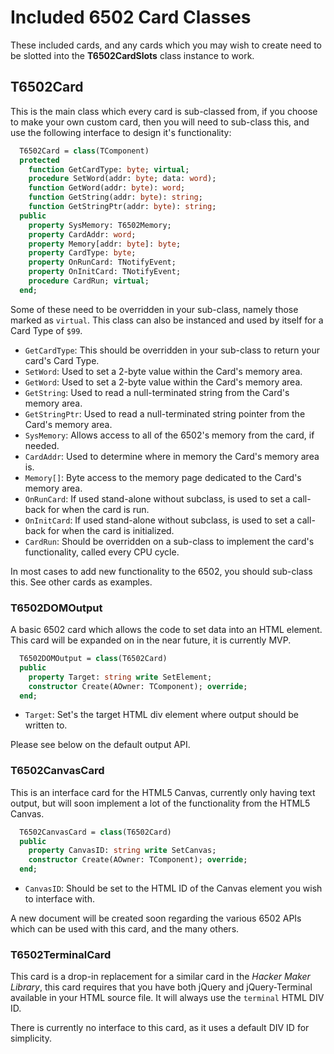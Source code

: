 # Included 6502 Card Classes

These included cards, and any cards which you may wish to create need to be slotted into the **T6502CardSlots** class instance to work.

## T6502Card

This is the main class which every card is sub-classed from, if you choose to make your own custom card, then you will need to sub-class this, and use the following interface to design it's functionality:

```pascal
  T6502Card = class(TComponent)
  protected
    function GetCardType: byte; virtual;
    procedure SetWord(addr: byte; data: word);
    function GetWord(addr: byte): word;
    function GetString(addr: byte): string;
    function GetStringPtr(addr: byte): string;
  public
    property SysMemory: T6502Memory;
    property CardAddr: word;
    property Memory[addr: byte]: byte;
    property CardType: byte;
    property OnRunCard: TNotifyEvent;
    property OnInitCard: TNotifyEvent;
    procedure CardRun; virtual;
  end;
```

Some of these need to be overridden in your sub-class, namely those marked as `virtual`.  This class can also be instanced and used by itself for a Card Type of `$99`.

  * `GetCardType`: This should be overridden in your sub-class to return your card's Card Type.
  * `SetWord`: Used to set a 2-byte value within the Card's memory area.
  * `GetWord`: Used to set a 2-byte value within the Card's memory area.
  * `GetString`: Used to read a null-terminated string from the Card's memory area.
  * `GetStringPtr`: Used to read a null-terminated string pointer from the Card's memory area.
  * `SysMemory`: Allows access to all of the 6502's memory from the card, if needed.
  * `CardAddr`: Used to determine where in memory the Card's memory area is.
  * `Memory[]`: Byte access to the memory page dedicated to the Card's memory area.
  * `OnRunCard`: If used stand-alone without subclass, is used to set a call-back for when the card is run.
  * `OnInitCard`: If used stand-alone without subclass, is used to set a call-back for when the card is initialized.
  * `CardRun`: Should be overridden on a sub-class to implement the card's functionality, called every CPU cycle.

In most cases to add new functionality to the 6502, you should sub-class this.  See other cards as examples.

### T6502DOMOutput

A basic 6502 card which allows the code to set data into an HTML element.  This card will be expanded on in the near future, it is currently MVP.

```pascal
  T6502DOMOutput = class(T6502Card)
  public
    property Target: string write SetElement;
    constructor Create(AOwner: TComponent); override;
  end;
```

  * `Target`: Set's the target HTML div element where output should be written to.

Please see below on the default output API.

### T6502CanvasCard

This is an interface card for the HTML5 Canvas, currently only having text output, but will soon implement a lot of the functionality from the HTML5 Canvas.

```pascal
  T6502CanvasCard = class(T6502Card)
  public
    property CanvasID: string write SetCanvas;
    constructor Create(AOwner: TComponent); override;
  end;
```

  * `CanvasID`: Should be set to the HTML ID of the Canvas element you wish to interface with.

A new document will be created soon regarding the various 6502 APIs which can be used with this card, and the many others.

### T6502TerminalCard

This card is a drop-in replacement for a similar card in the *Hacker Maker Library*, this card requires that you have both jQuery and jQuery-Terminal available in your HTML source file.  It will always use the `terminal` HTML DIV ID.

There is currently no interface to this card, as it uses a default DIV ID for simplicity.
